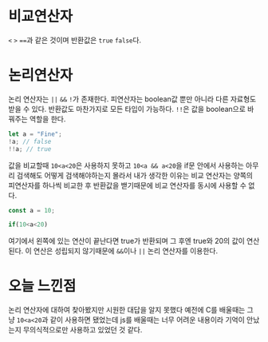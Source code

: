 # 비교연산자

`<` `>` `==`과 같은 것이며 반환값은 `true` `false`다.

# 논리연산자

논리 연산자는 `||` `&&` `!`가 존재한다. 피연산자는 boolean값 뿐만 아니라 다른 자료형도 받을 수 있다. 반환값도 마찬가지로 모든 타입이 가능하다.
`!!`은 값을 boolean으로 바꿔주는 역할을 한다.

```javascript
let a = "Fine";
!a; // false
!!a; // true
```

값을 비교할때 `10<a<20`은 사용하지 못하고 `10<a && a<20`을 if문 안에서 사용하는 아무리 검색해도 어떻게 검색해야하는지 몰라서 내가 생각한 이유는 비교 연산자는 양쪽의 피연산자를 하나씩 비교한 후 반환값을 밷기때문에 비교 연산자를 동시에 사용할 수 없다.

```javascript
const a = 10;

if(10<a<20)
```

여기에서 왼쪽에 있는 연산이 끝난다면 true가 반환되며 그 후엔 true와 20의 값이 연산된다. 이 연산은 성립되지 않기때문에 `&&`이나 `||` 논리 연산자를 이용한다.

# 오늘 느낀점

논리 연산자에 대하여 찾아봤지만 시원한 대답을 알지 못했다 예전에 C를 배울때는 그냥 `10<a<20`과 같이 사용하면 됐었는데 js를 배울때는 너무 어려운 내용이라 기억이 안났는지 무의식적으로만 사용하고 있었던 것 같다.
